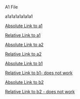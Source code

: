 A1 File

a1a1a1a1a1a1a1

[Absolute Link to a1](/test/a/a1.md)

[Relative Link to a1](a1.md)


[Absolute Link to a2](/test/a/a2.md)

[Relative Link to a2](a2.md)


[Absolute Link to b1](/test/b/b1.md)


[Relative Link to b1- does not work](b1.md)


[Absolute Link to b2](/test/b/b2.md)

[Relative Link to b2 - does not work](b2.md)


